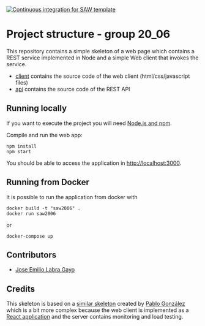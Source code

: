 [![Continuous integration for SAW template](https://github.com/sawmti/saw20_06/actions/workflows/ci.yml/badge.svg)](https://github.com/sawmti/saw20_06/actions/workflows/ci.yml)

# Project structure - group 20_06

This repository contains a simple skeleton of a web page which contains a REST service implemented in Node and a simple Web client that invokes the service. 

- [client](https://github.com/sawmti/saw20_06/tree/main/client) contains the source code of the web client (html/css/javascript files)
- [api](https://github.com/sawmti/saw20_06/tree/main/api) contains the source code of the REST API
## Running locally

If you want to execute the project you will need 
[Node.js and npm](https://www.npmjs.com/get-npm). 

Compile and run the web app:

```
npm install
npm start
```

You should be able to access the application in [http://localhost:3000](http://localhost:3000).

## Running from Docker

It is possible to run the application from docker with

```
docker build -t "saw2006" .
docker run saw2006
```

or 

```
docker-compose up
```

## Contributors

- [Jose Emilio Labra Gayo](http://labra.weso.es)

## Credits

This skeleton is based on a [similar skeleton](https://github.com/Arquisoft/radarin_0) created by [Pablo González](https://github.com/pglez82) which is a bit more complex because the web client is implemented as a [React application](https://reactjs.org/) and the server contains monitoring and load testing.

